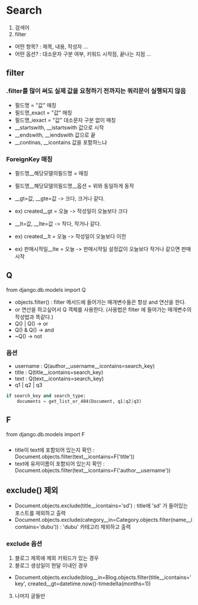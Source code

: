 # Search

1. 검색어
2. filter
- 어떤 항목? : 제목, 내용, 작성자 ...
- 어떤 옵션? : 대소문자 구분 여부, 키워드 시작점, 끝나는 지점 ...


## filter
### .filter를 많이 써도 실제 값을 요청하기 전까지는 쿼리문이 실행되지 않음
- 필드명 = "값" 매칭
- 필드명_exact = "값" 매칭
- 필드명_iexact = "값" 대소문자 구분 없이 매칭
- __startswith, __istartswith 값으로 시작
- __endswith, __iendswith 값으로 끝
- __continas, __icontains 값을 포함하느냐

### ForeignKey 매칭
- 필드명__해당모델의필드명 = 매칭
- 필드명__해당모델의필드명__옵션 = 위와 동일하게 동작

- __gt=값, __gte=값 -> 크다, 크거나 같다.
- ex) created__gt = 오늘 -> 작성일이 오늘보다 크다

- __lt=값, __lte=값 -> 작다, 작거나 같다.
- ex) created__lt = 오늘 -> 작성일이 오늘보다 이전
- ex) 판매시작일__lte = 오늘 -> 판매시작일 설정값이 오늘보다 작거나 같으면 판매 시작

## Q
from django.db.models import Q
- objects.filter() : filter 메서드에 들어가는 매개변수들은 항상 and 연산을 한다.
- or 연산을 하고싶어서 Q 객체를 사용한다. (사용법은 filter 에 들어가는 매개변수의 작성법과 똑같다.)
- Q() | Q() -> or
- Q() & Q() -> and
- ~Q() -> not

### 옵션
- username : Q(author__username__icontains=search_key)
- title : Q(title__icontains=search_key)
- text : Q(text__icontains=search_key)
- q1 | q2 | q3
```python
if search_key and search_type:
    documents = get_list_or_404(Document, q1|q2|q3)
```

## F
from django.db.models import F

###
- title이 text에 포함되어 있는지 확인 : Document.objects.filter(text__icontains=F('title'))
- text에 유저이름이 포함되어 있는지 확인 : Document.objects.filter(text__icontains=F('author__username'))

## exclude() 제외
- Document.objects.exclude(title__icontains='sd') : title에 'sd' 가 들어있는 포스트를 제외하고 출력
- Document.objects.exclude(category__in=Category.objects.filter(name__icontains='dubu')) : 'dubu' 카테고리 제외하고 출력

### exclude 옵션
1. 블로그 제목에 제외 키워드가 있는 경우
2. 블로그 생성일이 한달 이내인 경우
- Document.objects.exclude(blog__in=Blog.objects.filter(title__icontains='key', created__gt=datetime.now()-timedelta(months=1))
3. 나머지 글들만
